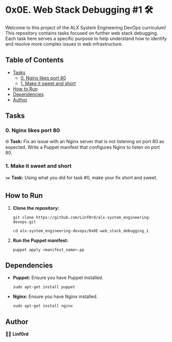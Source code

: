 
# 0x0E. Web Stack Debugging #1 🛠️

Welcome to this project of the ALX System Engineering DevOps curriculum! This repository contains tasks focused on further web stack debugging. Each task here serves a specific purpose to help understand how to identify and resolve more complex issues in web infrastructure.

## Table of Contents

-   [Tasks](#tasks)
    -   [0. Nginx likes port 80](#0-nginx-likes-port-80)
    -   [1. Make it sweet and short](#1-make-it-sweet-and-short)
-   [How to Run](#how-to-run)
-   [Dependencies](#dependencies)
-   [Author](#author)

## Tasks

### 0. Nginx likes port 80

🌐 **Task:** Fix an issue with an Nginx server that is not listening on port 80 as expected. Write a Puppet manifest that configures Nginx to listen on port 80.

### 1. Make it sweet and short

✂️ **Task:** Using what you did for task #0, make your fix short and sweet.

## How to Run

1.  **Clone the repository:**
        
    `git clone https://github.com/Linf0rd/alx-system_engineering-devops.git`
    
    `cd alx-system_engineering-devops/0x0E-web_stack_debugging_1` 
    
2.  **Run the Puppet manifest:**
        
    `puppet apply <manifest_name>.pp` 
    

## Dependencies

-   **Puppet:**  Ensure you have Puppet installed.
        
    `sudo apt-get install puppet` 
    
-   **Nginx:**  Ensure you have Nginx installed.
    
    `sudo apt-get install nginx` 
    

## Author

👨‍💻 **Linf0rd**